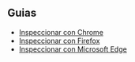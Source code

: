 ## Guias
- [Inspeccionar con Chrome](https://developers.google.com/web/tools/chrome-devtools/inspect-styles?hl=es) 
- [Inspeccionar con Firefox](https://developer.mozilla.org/es/docs/Tools/Page_Inspector)
- [Inspeccionar con Microsoft Edge](https://docs.microsoft.com/es-es/microsoft-edge/devtools-guide-chromium/)